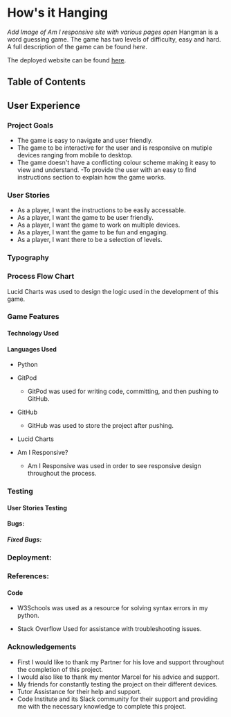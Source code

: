 # How's it Hanging

*Add Image of Am I responsive site with various pages open*
Hangman is a word guessing game. The game has two levels of difficulty, easy and hard. A full description of the game can be found *here*.   

The deployed website can be found <a href="X">here</a>.

## Table of Contents


## User Experience
### Project Goals
- The game is easy to navigate and user friendly.
- The game to be interactive for the user and is responsive on mutiple devices ranging from mobile to desktop.
- The game doesn't have a conflicting colour scheme making it easy to view and understand.
-To provide the user with an easy to find instructions section to explain how the game works.

### User Stories
- As a player, I want the instructions to be easily accessable.
- As a player, I want the game to be user friendly.
- As a player, I want the game to work on multiple devices.
- As a player, I want the game to be fun and engaging.
- As a player, I want there to be a selection of levels. 

### Typography


### Process Flow Chart
Lucid Charts was used to design the logic used in the development of this game.

### Game Features
 
#### Technology Used
#### Languages Used
- Python

- GitPod
    -  GitPod was used for writing code, committing, and then pushing to GitHub.
- GitHub
    - GitHub was used to store the project after pushing.
- Lucid Charts

- Am I Responsive?
    - Am I Responsive was used in order to see responsive design throughout the process.


### Testing
#### User Stories Testing



#### Bugs:
##### Fixed Bugs:

### Deployment:


### References:
#### Code

- W3Schools was used as a resource for solving syntax errors in my python. 

- Stack Overflow Used for assistance with troubleshooting issues.

### Acknowledgements
- First I would like to thank my Partner for his love and support throughout the completion of this project.
- I would also like to thank my mentor Marcel for his advice and support.
- My friends for constantly testing the project on their different devices.
- Tutor Assistance for their help and support.
- Code Institute and its Slack community for their support and providing me with the necessary knowledge to complete this project.